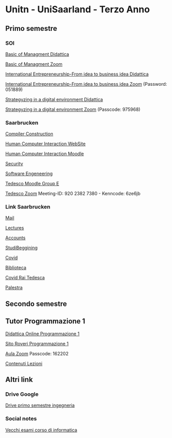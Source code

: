 # Unitn - UniSaarland - Terzo Anno

## Primo semestre


### SOI

[Basic of Managment Didattica](https://didatticaonline.unitn.it/dol/course/view.php?id=27645)

[Basic of Managment Zoom](https://unitn.zoom.us/j/89641740909?pwd=TDlVMTFiZkpFczE4Z0lrN0k0aWdNUT09#success)

[International Entrepreneurship-From idea to business idea Didattica](https://didatticaonline.unitn.it/dol/course/view.php?id=26557)

[International Entrepreneurship-From idea to business idea Zoom](https://unitn.zoom.us/w/95117441017?tk=qClXZmPQ_l-c26SwCKpv8XxANCMEONJHX5Z5hCOvuGY.DQIAAAAWJXD3-RZJRS1iWFpBYlFvS09RdFJ0YnRXalVRAAAAAAAAAAAAAAAAAAAAAAAAAAAA) (Password: 051889) 

[Strategyzing in a digital environment Didattica](https://didatticaonline.unitn.it/dol/course/view.php?id=27849)

[Strategyzing in a digital environment Zoom](https://unitn.zoom.us/j/83762300161) (Passcode: 975968)

### Saarbrucken


[Compiler Construction](https://cms.sic.saarland/cc20/)

[Human Computer Interaction WebSite](https://hci.cs.uni-saarland.de/hci2020/)

[Human Computer Interaction Moodle](https://hci-lecture.cs.uni-saarland.de/course/view.php?id=19)

[Security](https://cms.cispa.saarland/sec2021/)

[Software Engeneering](https://cms.sic.saarland/se_2021/)

[Tedesco Moodle Group E](https://lms.sulb.uni-saarland.de/moodle/course/view.php?id=2349)

[Tedesco Zoom](https://zoom.us/j/92023827380?pwd=SXVWWjRDSzllbTM1blRsZFloNE5pQT09) Meeting-ID: 920 2382 7380  - Kenncode: 6ze6jb

### Link Saarbrucken

[Mail](http://webmail.uni-saarland.de/)

[Lectures](http://lsf.uni-saarland.de/)

[Accounts](http://sim.uni-saarland.de/)

[StudiBeggining](https://www.uni-saarland.de/studieren/studienbeginn.html)

[Covid](https://corona.saarland.de)

[Biblioteca](https://raumbuchung.sulb.uni-saarland.de/Web/)

[Covid Rai Tedesca](https://www.tagesschau.de/)

[Palestra](https://www.uni-saarland.de/en/institution/sports/unifit.html##/Home/KursListe?filter=eyJLYXRlZ29yaWVJRExpc3QiOiJbN10iLCJtb2RlIjoiU3BvcnQiLCJhbnNpY2h0IjoiS2FsZW5kZXIiLCJXZWVrZGF5cyI6W10sIkt1cnNlIjpbXSwiTG9jYXRpb25JRHMiOltdLCJmcm9tVGltZSI6IjIwMjAtMTAtMjJUMjI6MDA6MDAuMDAwWiJ9)



## Secondo semestre



## Tutor Programmazione 1

[Didattica Online Programmazione 1](https://didatticaonline.unitn.it/dol/course/view.php?id=23816)

[Sito Roveri Programmazione 1](https://sites.google.com/view/marco-roveri/teaching/pgm1-2021)

[Aula Zoom](https://unitn.zoom.us/j/87809347036) Passcode: 162202

[Contenuti Lezioni](https://docs.google.com/spreadsheets/d/19EyX_skg2eB25-djOZQL--OqcEK9sZlwlzYTQ7O0X0Y/edit?ts=5f886a81#gid=1913924564)

## Altri link

### Drive Google
[Drive primo semestre ingegneria](http://bit.ly/drive-folder)


### Social notes
[Vecchi esami corso di informatica](https://socialnotes.eu)

